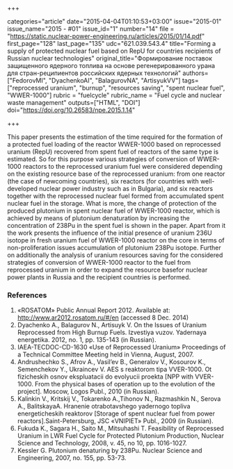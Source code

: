 +++

categories="article"
date="2015-04-04T01:10:53+03:00"
issue="2015-01"
issue_name="2015 - #01"
issue_id="1"
number="14"
file = "https://static.nuclear-power-engineering.ru/articles/2015/01/14.pdf"
first_page="128"
last_page="135"
udc="621.039.543.4"
title="Forming a supply of protected nuclear fuel based on RepU for countries recipients of Russian nuclear technologies"
original_title="Формирование поставок защищенного ядерного топлива на основе регенерированного урана для стран-реципиентов российских ядерных технологий"
authors=["FedorovMI", "DyachenkoAI", "BalagurovNA", "ArtisyukVV"]
tags=["reprocessed uranium", "burnup", "resources saving", "spent nuclear fuel", "WWER-1000"]
rubric = "fuelcycle"
rubric_name = "Fuel cycle and nuclear waste management"
outputs=["HTML", "DOI"]
doi="https://doi.org/10.26583/npe.2015.1.14"

+++

This paper presents the estimation of the time required for the formation of a protected fuel loading of the reactor WWER-1000 based on reprocessed uranium (RepU) recovered from spent fuel of reactors of the same type is estimated. So for this purpose various strategies of conversion of WWER-1000 reactors to the reprocessed uranium fuel were considered depending on the existing resource base of the reprocessed uranium: from one reactor (the case of newcoming countries), six reactors (for countries with well-developed nuclear power industry such as in Bulgaria), and six reactors together with the reprocessed nuclear fuel formed from accumulated spent nuclear fuel in the storage. What is more, the change of protection of the produced plutonium in spent nuclear fuel of WWER-1000 reactor, which is achieved by means of plutonium denaturation by increasing the concentration of 238Pu in the spent fuel is shown in the paper. Apart from it the work presents the influence of the initial presence of uranium 236U isotope in fresh uranium fuel of WWER-1000 reactor on the core in terms of non-proliferation issues accumulation of plutonium 238Pu isotope. Further on additionally the analysis of uranium resources saving for the considered strategies of conversion of WWER-1000 reactor to the fuel from reprocessed uranium in order to expand the resource basefor nuclear power plants in Russia and the recipient countries is performed.

### References

1. «ROSATOM» Public Annual Report 2012. Available at: http://www.ar2012.rosatom.ru/#/en (accessed 8 Dec. 2014)
2. Dyachenko A., Balagurov N., Artisuyk V. On the Issues of Uranium Reprocessed from High Burnup Fuels. Izvestiya vuzov. Yadernaya energetika. 2012, no. 1, pp. 135-143 (in Russian).
3. IAEA-TECDOC-CD-1630 «Use of Reprocessed Uranium» Proceedings of a Technical Committee Meeting held in Vienna, August, 2007.
4. Andrushechko S., Afrov A., Vasil’ev B., Generalov V., Kosourov K., Semenchekov Y., Ukraincev V. AЕS s reaktorom tipa VVER-1000. Ot fizicheskih osnov ekspluatacii do evolyucii proekta [NPP with VVER-1000. From the physical bases of operation up to the evolution of the project]. Moscow, Logos Publ., 2010 (in Russian).
5. Kalinkin V., Kritskij V., Tokarenko A.,Tihonov N., Razmashkin N., Serova A., BalitskayaА. Hranenie otrabotavshego yadernogo topliva energeticheskih reaktorov [Storage of spent nuclear fuel from power reactors].Saint-Petersburg, JSC «VNIPIET» Publ., 2009 (in Russian).
6. Fukuda K., Sagara H., Saito M., Mitsuhashi T. Feasibility of Reprocessed Uranium in LWR Fuel Cycle for Protected Plutonium Production, Nuclear Science and Technology, 2008, v. 45, no 10, pp. 1016-1027.
7. Kessler G. Plutonium denaturing by 238Pu. Nuclear Science and Engineering, 2007, no. 155, pp. 53-73.